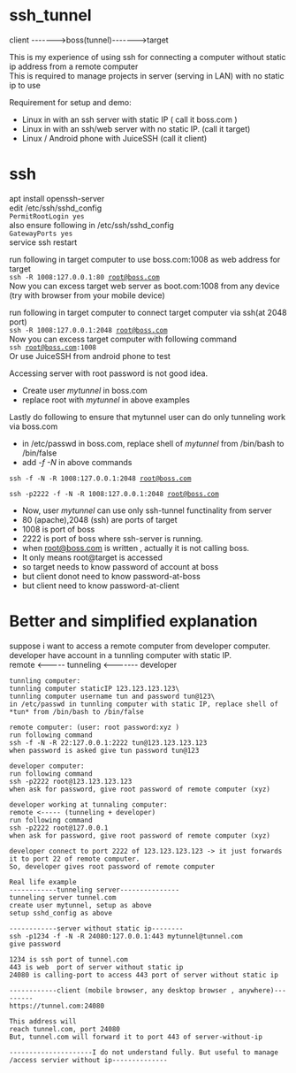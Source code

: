 # ssh_tunnel

client ------->boss(tunnel)------->target

This is my experience of using ssh for connecting a computer without static ip address from a remote computer\
This is required to manage projects in server (serving in LAN) with no static ip to use

Requirement for setup and demo:
- Linux in with an ssh server with static IP ( call it boss.com )
- Linux in with an ssh/web server with no static IP. (call it target)
- Linux / Android phone with JuiceSSH (call it client)


ssh
===
apt install openssh-server\
edit /etc/ssh/sshd_config\
<code>PermitRootLogin yes</code>\
also ensure following in /etc/ssh/sshd_config\
<code>GatewayPorts yes</code>\
service ssh restart

run following in target computer to use boss.com:1008 as web address for target \
<code>ssh -R 1008:127.0.0.1:80 root@boss.com</code>\
Now you can excess target web server as boot.com:1008 from any device (try with browser from your mobile device)

run following in target computer to connect target computer via ssh(at 2048 port)\
<code>ssh -R 1008:127.0.0.1:2048 root@boss.com</code>\
Now you can excess target computer with following command\
<code>ssh root@boss.com:1008</code>\
Or use JuiceSSH from android phone to test

Accessing server with root password is not good idea.
- Create user *mytunnel* in boss.com
- replace root with *mytunnel* in above examples

Lastly do following to ensure that mytunnel user can do only tunneling work via boss.com
- in /etc/passwd in boss.com, replace shell of *mytunnel* from /bin/bash to /bin/false
- add *-f -N* in above commands
  
<code>ssh -f -N -R 1008:127.0.0.1:2048 root@boss.com</code>

<code>ssh -p2222 -f -N -R 1008:127.0.0.1:2048 root@boss.com</code>


- Now, user *mytunnel* can use only ssh-tunnel functinality from server
- 80 (apache),2048 (ssh) are ports of target
- 1008 is port of boss
- 2222 is port of boss where ssh-server is running.
- when root@boss.com is written , actually it is not calling boss.
- It only means root@target is accessed
- so target needs to know password of account at boss
- but client donot need to know password-at-boss
- but client need to know password-at-client


Better and simplified explanation
=================================
suppose i want to access a remote computer from developer computer.\
developer have account in a tunnling computer with static IP.\
remote <----- tunneling <------- developer

```
tunnling computer:
tunnling computer staticIP 123.123.123.123\
tunnling computer username tun and password tun@123\
in /etc/passwd in tunnling computer with static IP, replace shell of *tun* from /bin/bash to /bin/false
```

```
remote computer: (user: root password:xyz )
run following command
ssh -f -N -R 22:127.0.0.1:2222 tun@123.123.123.123
when password is asked give tun password tun@123
```

```
developer computer:
run following command
ssh -p2222 root@123.123.123.123
when ask for password, give root password of remote computer (xyz) 
```

```
developer working at tunnaling computer:
remote <----- (tunneling + developer)
run following command
ssh -p2222 root@127.0.0.1
when ask for password, give root password of remote computer (xyz)
```

```
developer connect to port 2222 of 123.123.123.123 -> it just forwards it to port 22 of remote computer.
So, developer gives root password of remote computer
``` 

```
Real life example
------------tunneling server---------------
tunneling server tunnel.com
create user mytunnel, setup as above
setup sshd_config as above

------------server without static ip--------
ssh -p1234 -f -N -R 24080:127.0.0.1:443 mytunnel@tunnel.com
give password

1234 is ssh port of tunnel.com
443 is web  port of server without static ip
24080 is calling-port to access 443 port of server without static ip

------------client (mobile browser, any desktop browser , anywhere)---------
https://tunnel.com:24080

This address will
reach tunnel.com, port 24080
But, tunnel.com will forward it to port 443 of server-without-ip

---------------------I do not understand fully. But useful to manage /access servier without ip-------------- 



```



